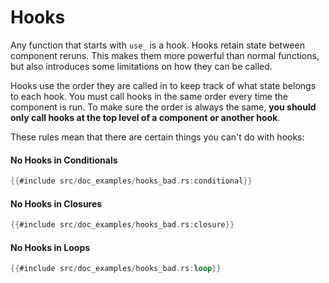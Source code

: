 # Hooks

Any function that starts with `use_` is a hook. Hooks retain state between component reruns. This makes them more powerful than normal functions, but also introduces some limitations on how they can be called.


Hooks use the order they are called in to keep track of what state belongs to each hook. You must call hooks in the same order every time the component is run. To make sure the order is always the same, **you should only call hooks at the top level of a component or another hook**.


These rules mean that there are certain things you can't do with hooks:

#### No Hooks in Conditionals
```rust
{{#include src/doc_examples/hooks_bad.rs:conditional}}
```

#### No Hooks in Closures
```rust
{{#include src/doc_examples/hooks_bad.rs:closure}}
```

#### No Hooks in Loops
```rust
{{#include src/doc_examples/hooks_bad.rs:loop}}
```

